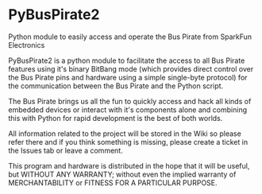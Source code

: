 PyBusPirate2
============

Python module to easily access and operate the Bus Pirate from SparkFun Electronics


PyBusPirate2 is a python module to facilitate the access to all Bus Pirate features using it's binary BitBang mode (which provides direct control over the Bus Pirate pins and hardware using a simple single-byte protocol) for the communication between the Bus Pirate and the Python script.

The Bus Pirate brings us all the fun to quickly access and hack all kinds of embedded devices or interact with it's components alone and combining this with Python for rapid development is the best of both worlds.

All information related to the project will be stored in the Wiki so please refer there and if you think something is missing, please create a ticket in the Issues tab or leave a comment.

This program and hardware is distributed in the hope that it will be useful, but WITHOUT ANY WARRANTY; without even the implied warranty of MERCHANTABILITY or FITNESS FOR A PARTICULAR PURPOSE.
